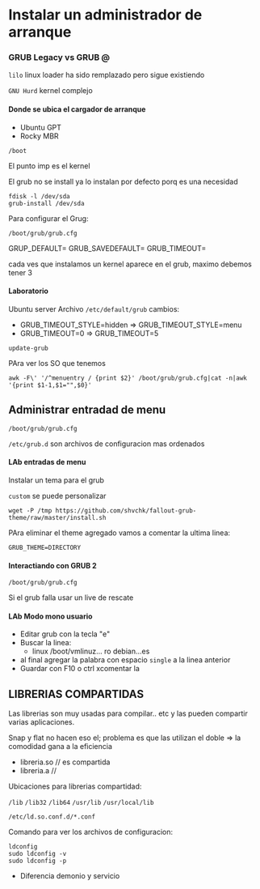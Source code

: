 # Instalar un administrador de arranque

### GRUB Legacy vs GRUB @

`lilo` linux loader ha sido remplazado pero sigue existiendo

`GNU Hurd` kernel complejo

#### Donde se ubica el cargador de arranque

- Ubuntu GPT
- Rocky MBR

`/boot`

El punto imp es el kernel

El grub no se install ya lo instalan por defecto porq es una necesidad

```
fdisk -l /dev/sda
grub-install /dev/sda
```

Para configurar el Grug:

`/boot/grub/grub.cfg`

GRUP_DEFAULT=
GRUB_SAVEDEFAULT=
GRUB_TIMEOUT=

cada ves que instalamos un kernel aparece en el grub, maximo debemos tener 3

#### Laboratorio

Ubuntu server
Archivo `/etc/default/grub`
cambios:

- GRUB_TIMEOUT_STYLE=hidden => GRUB_TIMEOUT_STYLE=menu
- GRUB_TIMEOUT=0 => GRUB_TIMEOUT=5

```
update-grub
```

PAra ver los SO que tenemos

```
awk -F\' '/^menuentry / {print $2}' /boot/grub/grub.cfg|cat -n|awk '{print $1-1,$1="",$0}'
```

## Administrar entradad de menu

`/boot/grub/grub.cfg`

`/etc/grub.d` son archivos de configuracion mas ordenados

#### LAb entradas de menu

Instalar un tema para el grub

`custom` se puede personalizar

```
wget -P /tmp https://github.com/shvchk/fallout-grub-theme/raw/master/install.sh
```

PAra eliminar el theme agregado vamos a comentar la ultima linea:

`GRUB_THEME=DIRECTORY`

#### Interactiando con GRUB 2

`/boot/grub/grub.cfg`

Si el grub falla usar un live de rescate

#### LAb Modo mono usuario

- Editar grub con la tecla "e"
- Buscar la linea:
  - linux /boot/vmlinuz... ro debian...es
- al final agregar la palabra con espacio `single` a la linea anterior
- Guardar con F10 o ctrl xcomentar la

## LIBRERIAS COMPARTIDAS

Las librerias son muy usadas para compilar.. etc y las pueden compartir varias aplicaciones.

Snap y flat no hacen eso el; problema es que las utilizan el doble => la comodidad gana a la eficiencia

- libreria.so // es compartida
- libreria.a //

Ubicaciones para librerias compartidad:

`/lib`
`/lib32`
`/lib64`
`/usr/lib`
`/usr/local/lib`

`/etc/ld.so.conf.d/*.conf`

Comando para ver los archivos de configuracion:

```
ldconfig
sudo ldconfig -v
sudo ldconfig -p
```

- Diferencia demonio y servicio
